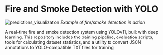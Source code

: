 # Fire and Smoke Detection with YOLO

![predictions_visualization](https://github.com/user-attachments/assets/cda87f59-c3fb-482a-8e04-9a2f762068e8)
*Example of fire/smoke detection in action*

A real-time fire and smoke detection system using YOLOv11, built with deep learning. This repository includes the training pipeline, evaluation scripts, tools for calculating dataset statistics, and a utility to convert JSON annotations to YOLO-compatible TXT files for training
